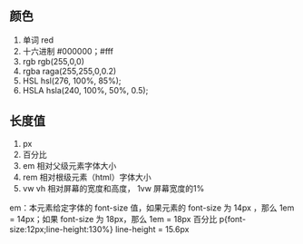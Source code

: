 ## 颜色     
1. 单词  red 
2. 十六进制 #000000；#fff   
3. rgb  rgb(255,0,0)  
4. rgba raga(255,255,0,0.2)    
5. HSL hsl(276, 100%, 85%);   
6. HSLA hsla(240, 100%, 50%, 0.5); 
   
## 长度值 
1. px
2. 百分比
3. em 相对父级元素字体大小   
4. rem 相对根级元素（html）字体大小   
5. vw vh 相对屏幕的宽度和高度， 1vw 屏幕宽度的1%
 
em：本元素给定字体的 font-size 值，如果元素的 font-size 为 14px ，那么 1em = 14px；如果 font-size 为 18px，那么 1em = 18px
百分比  p{font-size:12px;line-height:130%} line-height = 15.6px

  